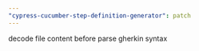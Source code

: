 ```yaml
---
"cypress-cucumber-step-definition-generator": patch
---
```


decode file content before parse gherkin syntax
